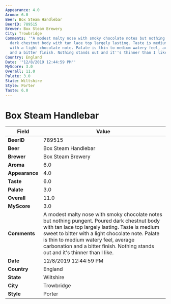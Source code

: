 ```yaml
---
Appearance: 4.0
Aroma: 6.0
Beer: Box Steam Handlebar
BeerID: 789515
Brewer: Box Steam Brewery
City: Trowbridge
Comments: '"A modest malty nose with smoky chocolate notes but nothing pungent. Poured
  dark chestnut body with tan lace top largely lasting. Taste is medium sweet to bitter
  with a light chocolate note. Palate is thin to medium watery feel, average carbonation
  and a bitter finish. Nothing stands out and it''s thinner than I like."'
Country: England
Date: '"12/8/2019 12:44:59 PM"'
MyScore: 3.0
Overall: 11.0
Palate: 3.0
State: Wiltshire
Style: Porter
Taste: 6.0
---
```


# Box Steam Handlebar

| Field         | Value |
|---------------|-------|
| **BeerID** | 789515 |
| **Beer** | Box Steam Handlebar |
| **Brewer** | Box Steam Brewery |
| **Aroma** | 6.0 |
| **Appearance** | 4.0 |
| **Taste** | 6.0 |
| **Palate** | 3.0 |
| **Overall** | 11.0 |
| **MyScore** | 3.0 |
| **Comments** | A modest malty nose with smoky chocolate notes but nothing pungent. Poured dark chestnut body with tan lace top largely lasting. Taste is medium sweet to bitter with a light chocolate note. Palate is thin to medium watery feel, average carbonation and a bitter finish. Nothing stands out and it's thinner than I like. |
| **Date** | 12/8/2019 12:44:59 PM |
| **Country** | England |
| **State** | Wiltshire |
| **City** | Trowbridge |
| **Style** | Porter |
